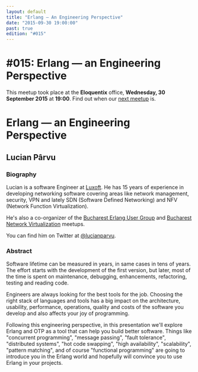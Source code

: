 ```yaml
---
layout: default
title: "Erlang — An Engineering Perspective"
date: "2015-09-30 19:00:00"
past: true
edition: "#015"
---
```


<div class="description">
  <h1><span class="edition-number">#015</span>: Erlang — an Engineering Perspective</h1>
  <p>This meetup took place at the <strong>Eloquentix</strong> office,
    <strong>Wednesday, 30 September 2015</strong> at <strong>19:00</strong>.
    Find out when our <a href="/next">next meetup</a> is.</p>
</div>

<div class="clear-fix"></div>

<div class="presentation">
  <h1>Erlang — an Engineering Perspective</h1>
  <div class="details">
    <div class="left">
      <div class="biography">
        <h2 class="speaker">Lucian Pârvu</h2>
        <h3>Biography</h3>
        <p>Lucian is a software Engineer at <a href="http://www.luxoft.com">Luxoft</a>.
        He has 15 years of experience in developing networking software covering
        areas like network management, security, VPN and lately SDN (Software Defined
        Networking) and NFV (Network Function Virtualization).</p>
        <p>He's also a co-organizer of the <a href="http://www.meetup.com/Bucharest-Erlang-User-Group/">Bucharest Erlang User Group</a>
        and <a href="http://www.meetup.com/Bucharest-Network-Virtualization/">Bucharest Network Virtualization</a>
        meetups.</p>
        <p>You can find him on Twitter at <a href="https://twitter.com/lucianparvu">@lucianparvu</a>.</p>
      </div>
      <div class="abstract">
        <h3>Abstract</h3>
        <p>Software lifetime can be measured in years, in same cases in tens of
        years. The effort starts with the development of the first version, but
        later, most of the time is spent on maintenance, debugging, enhancements,
        refactoring, testing and reading code.</p>
        <p>Engineers are always looking for the best tools for the job. Choosing
        the right stack of languages and tools has a big impact on the architecture,
        usability, performance, operations, quality and costs of the software you
        develop and also affects your joy of programming.</p>
        <p>Following this engineering perspective, in this presentation we'll
        explore Erlang and OTP as a tool that can help you build better software.
        Things like "concurrent programming", "message passing", "fault tolerance",
        "distributed systems", "hot code swapping", "high availability", "scalability",
        "pattern matching", and  of course "functional programming" are going to
        introduce you in the Erlang world and hopefully will convince you to use
        Erlang in your projects.</p>
      </div>
    </div>
    <div class="right">
      <div class="slides">
        <script async class="speakerdeck-embed" data-id="54b84c64b9b140e0904270e53448d34a" data-ratio="1.33333333333333" src="//speakerdeck.com/assets/embed.js"></script>
      </div>
    </div>
  </div>
</div>
